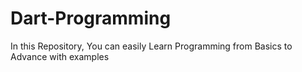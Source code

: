 # Dart-Programming
In this Repository, You can easily Learn Programming from Basics to Advance with examples 
